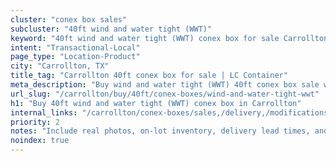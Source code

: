 ```yaml
---
cluster: "conex box sales"
subcluster: "40ft wind and water tight (WWT)"
keyword: "40ft wind and water tight (WWT) conex box for sale Carrollton, TX"
intent: "Transactional-Local"
page_type: "Location-Product"
city: "Carrollton, TX"
title_tag: "Carrollton 40ft conex box for sale | LC Container"
meta_description: "Buy wind and water tight (WWT) 40ft conex box sale with local delivery in Carrollton, TX. LC Container — local Since 2003. Request a fast quote today."
url_slug: "/carrollton/buy/40ft/conex-boxes/wind-and-water-tight-wwt"
h1: "Buy 40ft wind and water tight (WWT) conex box in Carrollton"
internal_links: "/carrollton/conex-boxes/sales,/delivery,/modifications"
priority: 2
notes: "Include real photos, on-lot inventory, delivery lead times, and financing info."
noindex: true
---
```


<!-- TODO: Add unique city/inventory copy, images, and internal links here. -->
